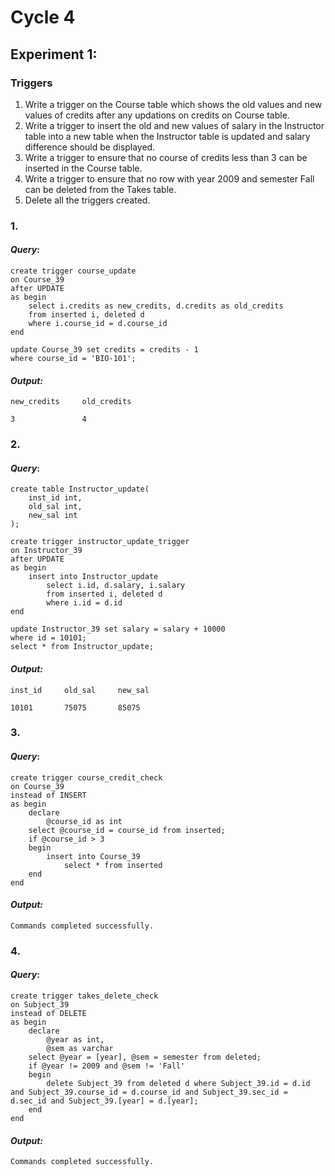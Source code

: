 # Cycle 4

## Experiment 1:

### **Triggers**

1. Write a trigger on the Course table which shows the old values and new values of credits after any updations on credits on Course table.
2. Write a trigger to insert the old and new values of salary in the Instructor table into a new table when the Instructor table is updated and salary difference should be displayed.
3. Write a trigger to ensure that no course of credits less than 3 can be inserted in the Course table.
4. Write a trigger to ensure that no row with year 2009 and semester Fall can be deleted from the Takes table.
5. Delete all the triggers created.

### 1.

#### _Query_:

```
create trigger course_update 
on Course_39
after UPDATE 
as begin
    select i.credits as new_credits, d.credits as old_credits
    from inserted i, deleted d
    where i.course_id = d.course_id
end

update Course_39 set credits = credits - 1
where course_id = 'BIO-101';
```

#### _Output:_

```
new_credits	    old_credits

3	            4
```

### 2.

#### _Query_:

```
create table Instructor_update(
    inst_id int,
    old_sal int,
    new_sal int
);

create trigger instructor_update_trigger
on Instructor_39
after UPDATE 
as begin
    insert into Instructor_update 
        select i.id, d.salary, i.salary
        from inserted i, deleted d
        where i.id = d.id
end

update Instructor_39 set salary = salary + 10000
where id = 10101;
select * from Instructor_update;
```

#### _Output:_

```
inst_id	    old_sal	    new_sal

10101	    75075	    85075
```

### 3.

#### _Query_:

```
create trigger course_credit_check 
on Course_39
instead of INSERT 
as begin
    declare
        @course_id as int
    select @course_id = course_id from inserted;
    if @course_id > 3
    begin
        insert into Course_39
            select * from inserted
    end
end
```

#### _Output:_

```
Commands completed successfully. 
```

### 4.

#### _Query_:

```
create trigger takes_delete_check 
on Subject_39
instead of DELETE 
as begin
    declare
        @year as int,
        @sem as varchar
    select @year = [year], @sem = semester from deleted;
    if @year != 2009 and @sem != 'Fall'
    begin
        delete Subject_39 from deleted d where Subject_39.id = d.id and Subject_39.course_id = d.course_id and Subject_39.sec_id = d.sec_id and Subject_39.[year] = d.[year];
    end
end
```

#### _Output:_

```
Commands completed successfully. 
```